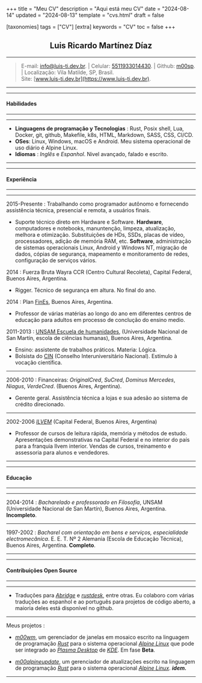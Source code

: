 +++
title = "Meu CV"
description = "Aqui está meu CV"
date = "2024-08-14"
updated = "2024-08-13"
template = "cvs.html"
draft = false

[taxonomies]
tags = ["CV"]
[extra]
keywords = "CV"
toc = false
+++

## <center>Luis Ricardo Martínez Díaz</center>

---
>E-mail: <info@luis-ti.dev.br>. | Celular: [5511933014430](tel:+5511933014430). | Github: [m00sp](https://github.com/m00sp). | Localização: Vila Matilde, SP, Brasil. </br> Site: [www.luis-ti.dev.br](https://www.luis-ti.dev.br).
---
----
#### **Habilidades**
-------
----
- **Linguagens de programação y Tecnologias**
:	Rust, Posix shell, Lua, Docker, git, github, Makefile, k8s, HTML, Markdown, SASS, CSS, CI/CD. </br>
- **OSes**:	Linux, Windows, macOS e Android. Meu sistema operacional de uso diário é Alpine Linux. </br>
- **Idiomas**
:   *Inglês* e *Espanhol*. Nivel avançado, falado e escrito.

----
----

#### Experiência
-----------
----
2015-Presente
:	Trabalhando como programador autônomo e fornecendo assistência técnica, presencial e remota, a usuários finais.
- Suporte técnico direto em Hardware e Software. **Hardware**, computadores e notebooks, manuntenção, limpeza, atualização, melhora e otimização. Substituições de HDs, SSDs, placas de vídeo, processadores, adição de memória RAM, etc. **Software**,  administração de sistemas operacionais Linux, Android y Windows NT, migração de dados, cópias de segurança, mapeamento e monitoramento de redes, configuração de serviços vários.

2014
:	Fuerza Bruta Wayra CCR (Centro Cultural Recoleta), Capital Federal, Buenos Aires, Argentina.
- Rigger. Técnico de segurança em altura. No final do ano.

2014
:	Plan [FinEs](https://www.argentina.gob.ar/educacion/fines), Buenos Aires, Argentina.
- Professor de várias matérias ao longo do ano em diferentes centros de educação para adultos em processo de conclução do ensino medio.

2011-2013
:   [UNSAM Escuela de humanidades](https://www.unsam.edu.ar/escuelas/eh/), (Universidade Nacional de San Martín, escola de ciências humanas), Buenos Aires, Argentina.

- Ensino: assistente de trabalhos práticos. Materia: Lógica.
- Bolsista do [CIN](https://www.cin.edu.ar/) (Conselho Interuniversitário Nacional). Estímulo à vocação científica.

----
2006-2010
:   Financeiras: *OriginalCred*, *SuCred*, *Dominus Mercedes*, *Niagus*, *VerdeCred*. (Buenos Aires, Argentina).

- Gerente geral. Assistência técnica a lojas e sua adesão ao sistema de crédito direcionado.

----
2002-2006 *[ILVEM](https://ilvem.com/)* (Capital Federal, Buenos Aires, Argentina)

- Professor de cursos de leitura rápida, memória y métodos de estudo. Apresentações demonstrativas na Capital Federal e no interior do país para a franquia Ilvem interior. Vendas de cursos, treinamento e assessoria para alunos e vendedores.

----
----
#### **Educação**
----
----
2004-2014
:       *Bacharelado e professorado en Filosofía*, UNSAM (Universidade Nacional de San Martín), Buenos Aires, Argentina. **Incompleto**.

----
1997-2002
:       *Bacharel com orientação em bens e serviços, especialidade electromecânica*. E. E. T. Nº 2 Alemania (Escola de Educação Técnica), Buenos Aires, Argentina. **Completo**.

----
----
#### **Contribuições Open Source**
----
----
- Traduções para *[Abridge](https://github.com/jieiku/abridge)* e *[rustdesk](https://github.com/rustdesk/rustdesk-server-demo)*, entre otras. Eu colaboro com várias traduções ao espanhol e ao português para projetos de código aberto, a maioria deles está disponível no github.

----
Meus projetos
:
- *[m00wm](https://github.com/m00sp/m00wm)*, um gerenciador de janelas em mosaico escrito na linguagem de programação *[Rust](https://rust-lang.org)* para o sistema operacional *[Alpine Linux](https://alpinelinux.org)* que pode ser integrado ao *[Plasma Desktop](https://kde.org/plasma-desktop/)* de *[KDE](https://kde.org)*. Em fase **Beta**.

- *[m00alpineupdate](https://github.com/m00sp/m00alpineupdate)*, um gerenciador de atualizações escrito na linguagem de programação *[Rust](https://rust-lang.org)* para o sistema operacional *[Alpine Linux](https://alpinelinux.org)*.  ***idem.***

----

